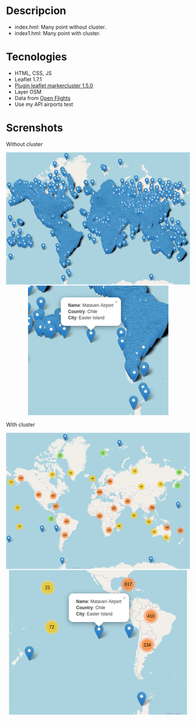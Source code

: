 # Descripcion

- index.hml: Many point without cluster.
- index1.hml: Many point with cluster.

# Tecnologies

- HTML, CSS, JS
- Leaflet 1.7.1
- [Plugin leaflet markercluster 1.5.0](https://github.com/Leaflet/Leaflet.markercluster)
- Layer OSM
- Data from [Open Flights](https://openflights.org/data.html)
- Use my API airports test

# Screnshots

Without cluster

<p align="center">
  <img src="/screenshots/screenshot1.png">
  <img src="/screenshots/screenshot2.png">
</p>

With cluster

<p align="center">
  <img src="/screenshots/screenshot3.png">
  <img src="/screenshots/screenshot4.png">
</p>